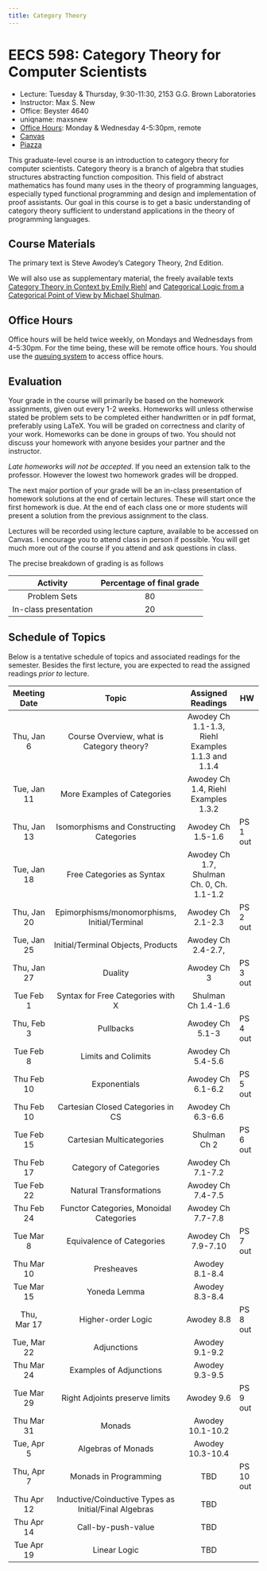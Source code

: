 ```yaml
---
title: Category Theory
---
```


# EECS 598: Category Theory for Computer Scientists
- Lecture: Tuesday & Thursday, 9:30-11:30, 2153 G.G. Brown Laboratories
- Instructor: Max S. New
- Office: Beyster 4640
- uniqname: maxsnew
- [Office Hours][q]: Monday & Wednesday 4-5:30pm, remote
- [Canvas][canvas]
- [Piazza][piazza]

This graduate-level course is an introduction to category theory for
computer scientists. Category theory is a branch of algebra that
studies structures abstracting function composition. This field of
abstract mathematics has found many uses in the theory of programming
languages, especially typed functional programming and design and
implementation of proof assistants. Our goal in this course is to get
a basic understanding of category theory sufficient to understand
applications in the theory of programming languages.

## Course Materials
 
The primary text is Steve Awodey’s Category Theory, 2nd Edition.
 
We will also use as supplementary material, the freely available texts
[Category Theory in Context by Emily Riehl][ctc] and [Categorical
Logic from a Categorical Point of View by Michael Shulman][clcpov].

## Office Hours

Office hours will be held twice weekly, on Mondays and Wednesdays from
4-5:30pm. For the time being, these will be remote office hours. You
should use the [queuing system][q] to access office hours.

## Evaluation

Your grade in the course will primarily be based on the homework
assignments, given out every 1-2 weeks. Homeworks will unless
otherwise stated be problem sets to be completed either handwritten or
in pdf format, preferably using LaTeX. You will be graded on
correctness and clarity of your work. Homeworks can be done in groups
of two. You should not discuss your homework with anyone besides your
partner and the instructor.

*Late homeworks will not be accepted*. If you need an extension talk
to the professor. However the lowest two homework grades will be
dropped.

The next major portion of your grade will be an in-class presentation
of homework solutions at the end of certain lectures. These will start
once the first homework is due. At the end of each class one or more
students will present a solution from the previous assignment to the
class.

Lectures will be recorded using lecture capture, available to be
accessed on Canvas. I encourage you to attend class in person if
possible. You will get much more out of the course if you attend and
ask questions in class.

The precise breakdown of grading is as follows

| Activity               | Percentage of final grade |
|:----------------------:|:-------------------------:|
| Problem Sets           | 80                        |
| In-class presentation  | 20                        |

## Schedule of Topics

Below is a tentative schedule of topics and associated readings for
the semester. Besides the first lecture, you are expected to read the
assigned readings *prior to* lecture.

| Meeting Date | Topic                                                 | Assigned Readings                                 | HW        |
|:------------:|:-----------------------------------------------------:|:-------------------------------------------------:|-----------|
| Thu, Jan 6   | Course Overview, what is Category theory?             | Awodey Ch 1.1-1.3, Riehl Examples 1.1.3 and 1.1.4 |           |
| Tue, Jan 11  | More Examples of Categories                           | Awodey Ch 1.4, Riehl Examples 1.3.2               |           |
| Thu, Jan 13  | Isomorphisms and Constructing Categories              | Awodey Ch 1.5-1.6                                 | PS 1 out  |
| Tue, Jan 18  | Free Categories as Syntax                             | Awodey Ch 1.7, Shulman Ch. 0, Ch. 1.1-1.2         |           |
| Thu, Jan 20  | Epimorphisms/monomorphisms, Initial/Terminal          | Awodey Ch 2.1-2.3                                 | PS 2 out  |
| Tue, Jan 25  | Initial/Terminal Objects, Products                    | Awodey Ch 2.4-2.7,                                |           |
| Thu, Jan 27  | Duality                                               | Awodey Ch 3                                       | PS 3 out  |
| Tue Feb 1    | Syntax for Free Categories with X                     | Shulman Ch 1.4-1.6                                |           |
| Thu, Feb 3   | Pullbacks                                             | Awodey Ch 5.1-3                                   | PS 4 out  |
| Tue Feb 8    | Limits and Colimits                                   | Awodey Ch 5.4-5.6                                 |           |
| Thu Feb 10   | Exponentials                                          | Awodey Ch 6.1-6.2                                 | PS 5 out  |
| Thu Feb 10   | Cartesian Closed Categories in CS                     | Awodey Ch 6.3-6.6                                 |           |
| Tue Feb 15   | Cartesian Multicategories                             | Shulman Ch 2                                      | PS 6 out  |
| Thu Feb 17   | Category of Categories                                | Awodey Ch 7.1-7.2                                 |           |
| Tue Feb 22   | Natural Transformations                               | Awodey Ch 7.4-7.5                                 |           |
| Thu Feb 24   | Functor Categories, Monoidal Categories               | Awodey Ch 7.7-7.8                                 |           |
| Tue Mar 8    | Equivalence of Categories                             | Awodey Ch 7.9-7.10                                | PS 7 out  |
| Thu Mar 10   | Presheaves                                            | Awodey 8.1-8.4                                    |           |
| Tue Mar 15   | Yoneda Lemma                                          | Awodey 8.3-8.4                                    |           |
| Thu, Mar 17  | Higher-order Logic                                    | Awodey 8.8                                        | PS 8 out  |
| Tue, Mar 22  | Adjunctions                                           | Awodey 9.1-9.2                                    |           |
| Thu Mar 24   | Examples of Adjunctions                               | Awodey 9.3-9.5                                    |           |
| Tue Mar 29   | Right Adjoints preserve limits                        | Awodey 9.6                                        | PS 9 out  |
| Thu Mar 31   | Monads                                                | Awodey 10.1-10.2                                  |           |
| Tue, Apr 5   | Algebras of Monads                                    | Awodey 10.3-10.4                                  |           |
| Thu, Apr 7   | Monads in Programming                                 | TBD                                               | PS 10 out |
| Thu Apr 12   | Inductive/Coinductive Types as Initial/Final Algebras | TBD                                               |           |
| Thu Apr 14   | Call-by-push-value                                    | TBD                                               |           |
| Tue Apr 19   | Linear Logic                                          | TBD                                               |           |


[q]: https://oh.eecs.umich.edu/courses/eecs598
[ctc]: https://math.jhu.edu/~eriehl/context.pdf
[clcpov]: https://mikeshulman.github.io/catlog/catlog.pdf
[canvas]: https://umich.instructure.com/courses/493039
[piazza]: https://piazza.com/umich/winter2022/eecs598006 
